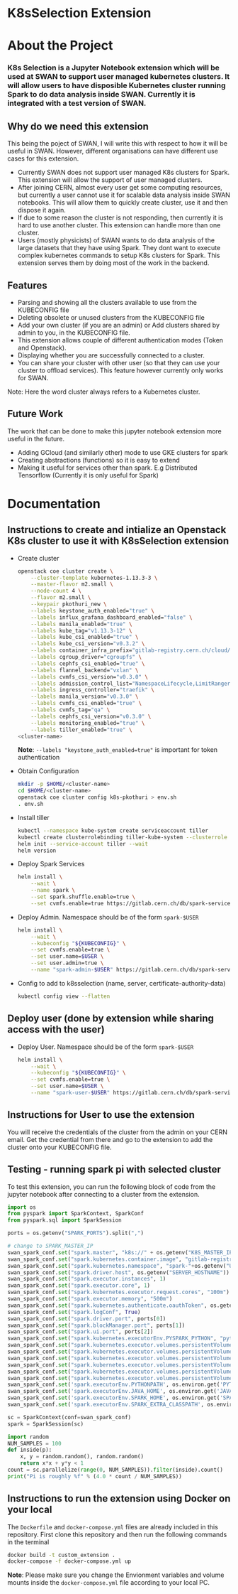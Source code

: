 # K8sSelection Extension


# About the Project

### K8s Selection is a Jupyter Notebook extension which will be used at SWAN to support user managed kubernetes clusters. It will allow users to have disposible Kubernetes cluster running Spark to do data analysis inside SWAN. Currently it is integrated with a test version of SWAN.

## Why do we need this extension
This being the poject of SWAN, I will write this with respect to how it will be useful in SWAN. However, different organisations can have different use cases for this extension.

* Currently SWAN does not support user managed K8s clusters for Spark. This extension will allow the support of user managed clusters.
* After joining CERN, almost every user get some computing resources, but currently a user cannot use it for scalable
data analysis inside SWAN notebooks. This will allow them to quickly create cluster, use it and then dispose it again.
* If due to some reason the cluster is not responding, then currently it is hard to use another cluster. This extension can handle more than one cluster.
* Users (mostly physicists) of SWAN wants to do data analysis of the large datasets that they have using Spark. They dont want to execute complex kubernetes commands to setup K8s clusters for Spark. This extension serves them by doing most of the work in the backend.

## Features
* Parsing and showing all the clusters available to use from the KUBECONFIG file
* Deleting obsolete or unused clusters from the KUBECONFIG file
* Add your own cluster (if you are an admin) or Add clusters shared by admin to you, in the KUBECONFIG file.
* This extension allows couple of different authentication modes (Token and Openstack).
* Displaying whether you are successfully connected to a cluster.
* You can share your cluster with other user (so that they can use your cluster to offload services). This feature however currently only works for SWAN.

Note: Here the word cluster always refers to a Kubernetes cluster.

## Future Work
The work that can be done to make this jupyter notebook extension more useful in the future.

* Adding GCloud (and similarly other) mode to use GKE clusters for spark
* Creating abstractions (functions) so it is easy to extend
* Making it useful for services other than spark. E.g Distributed Tensorflow (Currently it is only useful for Spark)


# Documentation

## Instructions to create and intialize an Openstack K8s cluster to use it with K8sSelection extension

* Create cluster
    ```bash
    openstack coe cluster create \
        --cluster-template kubernetes-1.13.3-3 \
        --master-flavor m2.small \
        --node-count 4 \
        --flavor m2.small \
        --keypair pkothuri_new \
        --labels keystone_auth_enabled="true" \
        --labels influx_grafana_dashboard_enabled="false" \
        --labels manila_enabled="true" \
        --labels kube_tag="v1.13.3-12" \
        --labels kube_csi_enabled="true" \
        --labels kube_csi_version="v0.3.2" \
        --labels container_infra_prefix="gitlab-registry.cern.ch/cloud/atomic-system-containers/" \
        --labels cgroup_driver="cgroupfs" \
        --labels cephfs_csi_enabled="true" \
        --labels flannel_backend="vxlan" \
        --labels cvmfs_csi_version="v0.3.0" \
        --labels admission_control_list="NamespaceLifecycle,LimitRanger,ServiceAccount,DefaultStorageClass,DefaultTolerationSeconds,MutatingAdmissionWebhook,ValidatingAdmissionWebhook,ResourceQuota,Priority" \
        --labels ingress_controller="traefik" \
        --labels manila_version="v0.3.0" \
        --labels cvmfs_csi_enabled="true" \
        --labels cvmfs_tag="qa" \
        --labels cephfs_csi_version="v0.3.0" \
        --labels monitoring_enabled="true" \
        --labels tiller_enabled="true" \
  <cluster-name>
    ```
    **Note**: `--labels "keystone_auth_enabled=true"` is important for token authentication

* Obtain Configuration
    ```bash
    mkdir -p $HOME/<cluster-name>
    cd $HOME/<cluster-name>
    openstack coe cluster config k8s-pkothuri > env.sh
    . env.sh
    ```

* Install tiller
    ```bash
    kubectl --namespace kube-system create serviceaccount tiller
    kubectl create clusterrolebinding tiller-kube-system --clusterrole cluster-admin --serviceaccount=kube-system:tiller
    helm init --service-account tiller --wait
    helm version
    ```

* Deploy Spark Services
    ```bash
    helm install \
        --wait \
        --name spark \
        --set spark.shuffle.enable=true \
        --set cvmfs.enable=true https://gitlab.cern.ch/db/spark-service/spark-service-charts/raw/master/cern-spark-services-1.0.0.tgz
    ```

* Deploy Admin. Namespace should be of the form `spark-$USER`
    ```bash
    helm install \
        --wait \
        --kubeconfig "${KUBECONFIG}" \
        --set cvmfs.enable=true \
        --set user.name=$USER \
        --set user.admin=true \
        --name "spark-admin-$USER" https://gitlab.cern.ch/db/spark-service/spark-service-charts/raw/spark_user_accounts/cern-spark-user-1.1.0.tgz
    ```

* Config to add to k8sselection (name, server, certificate-authority-data)
    ```bash
    kubectl config view --flatten
    ```

## Deploy user (done by extension while sharing access with the user)
  
* Deploy User. Namespace should be of the form `spark-$USER` 
    ```bash
    helm install \
        --wait \
        --kubeconfig "${KUBECONFIG}" \
        --set cvmfs.enable=true \
        --set user.name=$USER \
        --name "spark-user-$USER" https://gitlab.cern.ch/db/spark-service/spark-service-charts/raw/spark_user_accounts/cern-spark-user-1.1.0.tgz
    ```

## Instructions for User to use the extension

You will receive the credentials of the cluster from the admin on your CERN email. Get the credential from there and go to the extension to add the cluster onto your KUBECONFIG file.


## Testing - running spark pi with selected cluster

To test this extension, you can run the following block of code from the jupyter notebook after connecting to a cluster from the extension.
```python
import os
from pyspark import SparkContext, SparkConf
from pyspark.sql import SparkSession

ports = os.getenv("SPARK_PORTS").split(",")

# change to SPARK_MASTER_IP
swan_spark_conf.set("spark.master", "k8s://" + os.getenv("K8S_MASTER_IP"))
swan_spark_conf.set("spark.kubernetes.container.image", "gitlab-registry.cern.ch/db/spark-service/docker-registry/swan:v1")
swan_spark_conf.set("spark.kubernetes.namespace", "spark-"+os.getenv("USER"))
swan_spark_conf.set("spark.driver.host", os.getenv("SERVER_HOSTNAME"))
swan_spark_conf.set("spark.executor.instances", 1)
swan_spark_conf.set("spark.executor.core", 1)
swan_spark_conf.set("spark.kubernetes.executor.request.cores", "100m")
swan_spark_conf.set("spark.executor.memory", "500m")
swan_spark_conf.set("spark.kubernetes.authenticate.oauthToken", os.getenv("OS_TOKEN"))
swan_spark_conf.set("spark.logConf", True)
swan_spark_conf.set("spark.driver.port", ports[0])
swan_spark_conf.set("spark.blockManager.port", ports[1])
swan_spark_conf.set("spark.ui.port", ports[2])
swan_spark_conf.set("spark.kubernetes.executorEnv.PYSPARK_PYTHON", "python3")
swan_spark_conf.set("spark.kubernetes.executor.volumes.persistentVolumeClaim.sft-cern-ch.mount.path","/cvmfs/sft.cern.ch")
swan_spark_conf.set("spark.kubernetes.executor.volumes.persistentVolumeClaim.sft-cern-ch.mount.readOnly", True)
swan_spark_conf.set("spark.kubernetes.executor.volumes.persistentVolumeClaim.sft-cern-ch.options.claimName", "cvmfs-sft-cern-ch-pvc")
swan_spark_conf.set("spark.kubernetes.executor.volumes.persistentVolumeClaim.sft-nightlies-cern-ch.mount.path", "/cvmfs/sft-nightlies.cern.ch")
swan_spark_conf.set("spark.kubernetes.executor.volumes.persistentVolumeClaim.sft-nightlies-cern-ch.mount.readOnly", True)
swan_spark_conf.set("spark.kubernetes.executor.volumes.persistentVolumeClaim.sft-nightlies-cern-ch.options.claimName", "cvmfs-sft-nightlies-cern-ch-pvc")
swan_spark_conf.set('spark.executorEnv.PYTHONPATH', os.environ.get('PYTHONPATH'))
swan_spark_conf.set('spark.executorEnv.JAVA_HOME', os.environ.get('JAVA_HOME'))
swan_spark_conf.set('spark.executorEnv.SPARK_HOME', os.environ.get('SPARK_HOME'))
swan_spark_conf.set('spark.executorEnv.SPARK_EXTRA_CLASSPATH', os.environ.get('SPARK_DIST_CLASSPATH'))

sc = SparkContext(conf=swan_spark_conf)
spark = SparkSession(sc)

import random
NUM_SAMPLES = 100
def inside(p):
    x, y = random.random(), random.random()
    return x*x + y*y < 1
count = sc.parallelize(range(0, NUM_SAMPLES)).filter(inside).count()
print("Pi is roughly %f" % (4.0 * count / NUM_SAMPLES))
```


## Instructions to run the extension using Docker on your local

The `Dockerfile` and `docker-compose.yml` files are already included in this repository. First clone this repository and then run the following commands in the terminal

```bash
docker build -t custom_extension .
docker-compose -f docker-compose.yml up
```

**Note**: Please make sure you change the Envionment variables and volume mounts inside the `docker-compose.yml` file according to your local PC.